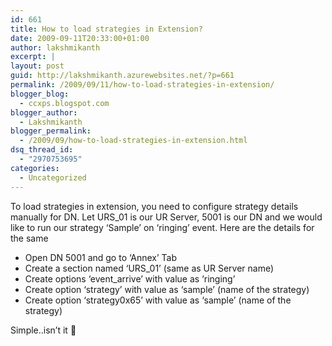 ```yaml
---
id: 661
title: How to load strategies in Extension?
date: 2009-09-11T20:33:00+01:00
author: lakshmikanth
excerpt: |
layout: post
guid: http://lakshmikanth.azurewebsites.net/?p=661
permalink: /2009/09/11/how-to-load-strategies-in-extension/
blogger_blog:
  - ccxps.blogspot.com
blogger_author:
  - Lakshmikanth
blogger_permalink:
  - /2009/09/how-to-load-strategies-in-extension.html
dsq_thread_id:
  - "2970753695"
categories:
  - Uncategorized
---
```

To load strategies in extension, you need to configure strategy details manually for DN. Let URS_01 is our UR Server, 5001 is our DN and we would like to run our strategy &#8216;Sample&#8217; on &#8216;ringing&#8217; event. Here are the details for the same 

  * Open DN 5001 and go to &#8216;Annex&#8217; Tab
  * Create a section named &#8216;URS_01&#8217; (same as UR Server name)
  * Create options &#8216;event_arrive&#8217; with value as &#8216;ringing&#8217;
  * Create option &#8216;strategy&#8217; with value as &#8216;sample&#8217; (name of the strategy)
  * Create option &#8216;strategy0x65&#8217; with value as &#8216;sample&#8217; (name of the strategy) 

Simple..isn&#8217;t it 🙂